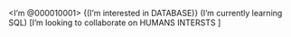 <I’m @000010001>
<From BR>
{(I’m interested in DATABASE)}
(I’m currently learning SQL)
[I’m looking to collaborate on HUMANS INTERSTS ]


<!---
000010001/000010001 is a ✨ special ✨ repository because its `README.md` (this file) appears on your GitHub profile.
You can click the Preview link to take a look at your changes.
--->
